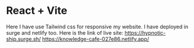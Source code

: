 # React + Vite

Here I have use Tailwind css for responsive my website.
I have deployed in surge and netlify too.
Here is the link of live site:
https://hypnotic-ship.surge.sh/
https://knowledge-cafe-027e86.netlify.app/
